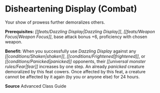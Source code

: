 ﻿---
cssclass: [feats]

---
# Disheartening Display (Combat)

Your show of prowess further demoralizes others.

**Prerequisites:** _[[feats/Dazzling Display|Dazzling Display]]_, _[[feats/Weapon Focus|Weapon Focus]]_, base attack bonus +6, proficiency with chosen weapon.

**Benefit:** When you successfully use _Dazzling Display_ against any _[[conditions/Shaken|shaken]]_, _[[conditions/Frightened|frightened]]_, or _[[conditions/Panicked|panicked]]_ opponents, their _[[universal monster rules/Fear|fear]]_ increases by one step. An already _panicked_ creature demoralized by this feat cowers. Once affected by this feat, a creature cannot be affected by it again (by you or anyone else) for 24 hours.

**Source** Advanced Class Guide